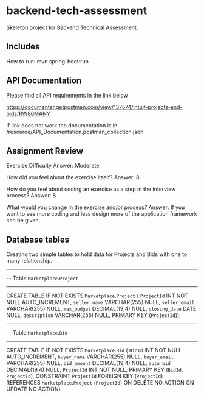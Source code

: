 # backend-tech-assessment

Skeleton project for Backend Technical Assessment.

Includes
--------
How to run: mvn spring-boot:run

API Documentation
--------

Please find all API requirements in the link below

https://documenter.getpostman.com/view/137574/intuit-projects-and-bids/RW86MANY

If link does not work the documentation is in /resource/API_Documentation.postman_collection.json

Assignment Review
--------

Exercise Difficulty
Answer: Moderate

How did you feel about the exercise itself?
Answer: 8

How do you feel about coding an exercise as a step in the interview process?
Answer: 8

What would you change in the exercise and/or process?
Answer: If you want to see more coding and less design more of the application framework can be given


Database tables
------------

Creating two simple tables to hold data for Projects and Bids with one to many relationship.

-- -----------------------------------------------------
-- Table `Marketplace`.`Project`
-- -----------------------------------------------------
CREATE TABLE IF NOT EXISTS `Marketplace`.`Project` (
  `ProjectId` INT NOT NULL AUTO_INCREMENT,
  `seller_name` VARCHAR(255) NULL,
  `seller_email` VARCHAR(255) NULL,
  `max_budget` DECIMAL(19,4) NULL,
  `closing_date` DATE NULL,
  `description` VARCHAR(255) NULL,
  PRIMARY KEY (`ProjectId`));

-- -----------------------------------------------------
-- Table `Marketplace`.`Bid`
-- -----------------------------------------------------
CREATE TABLE IF NOT EXISTS `Marketplace`.`Bid` (
  `BidId` INT NOT NULL AUTO_INCREMENT,
  `buyer_name` VARCHAR(255) NULL,
  `buyer_email` VARCHAR(255) NULL,
  `bid_amount` DECIMAL(19,4) NULL,
  `auto_bid` DECIMAL(19,4) NULL,
  `ProjectId` INT NOT NULL,
  PRIMARY KEY (`BidId`, `ProjectId`),
  CONSTRAINT `ProjectId`
    FOREIGN KEY (`ProjectId`)
    REFERENCES `Marketplace`.`Project` (`ProjectId`)
    ON DELETE NO ACTION
    ON UPDATE NO ACTION)
